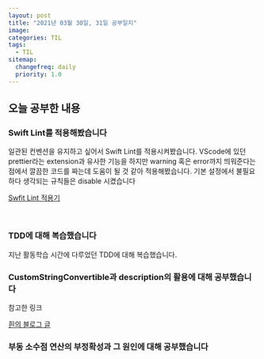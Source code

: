 ```yaml
---
layout: post
title: "2021년 03월 30일, 31일 공부일지"
image:
categories: TIL
tags: 
  - TIL
sitemap:
  changefreq: daily
  priority: 1.0
---
```


## 오늘 공부한 내용

### Swift Lint를 적용해봤습니다

일관된 컨벤션을 유지하고 싶어서 Swift Lint를 적용시켜봤습니다. VScode에 있던 prettier라는 extension과 유사한 기능을 하지만 warning 혹은 error까지 띄워준다는 점에서 깔끔한 코드를 짜는데 도움이 될 것 같아 적용해봤습니다. 기본 설정에서 불필요하다 생각되는 규칙들은 disable 시켰습니다

[Swfit Lint 적용기](https://neph3779.github.io/swift/Swift-Lint-%EC%A0%81%EC%9A%A9%EA%B8%B0/)

<br/> 

### TDD에 대해 복습했습니다

지난 활동학습 시간에 다루었던 TDD에 대해 복습했습니다.



### CustomStringConvertible과 description의 활용에 대해 공부했습니다

참고한 링크

[흰의 블로그 글](https://daheenallwhite.github.io/swift/2019/05/08/CustomStringConvertible/)

### 부동 소수점 연산의 부정확성과 그 원인에 대해 공부했습니다


